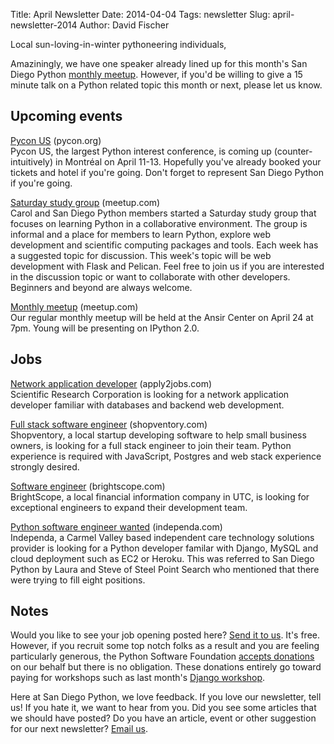 Title: April Newsletter
Date: 2014-04-04
Tags: newsletter
Slug: april-newsletter-2014
Author: David Fischer


Local sun-loving-in-winter pythoneering individuals,

Amaziningly, we have one speaker already lined up for this month's San Diego
Python [monthly meetup][monthly-meetup]. However, if you'd be willing to give
a 15 minute talk on a Python related topic this month or next, please let us
know.

[monthly-meetup]: http://www.meetup.com/pythonsd/events/163679382/


Upcoming events
---------------

[Pycon US][pycon-us] (pycon.org) <br />
Pycon US, the largest Python interest conference, is coming up
(counter-intuitively) in Montréal on April 11-13. Hopefully you've already
booked your tickets and hotel if you're going. Don't forget to represent
San Diego Python if you're going.

[pycon-us]: https://us.pycon.org/2014/


[Saturday study group][saturday-meetup] (meetup.com) <br />
Carol and San Diego Python members started a Saturday study group that focuses
on learning Python in a collaborative environment. The group is informal and a
place for members to learn Python, explore web development and scientific
computing packages and tools. Each week has a suggested topic for discussion.
This week's topic will be web development with Flask and Pelican. Feel free to
join us if you are interested in the discussion topic or want to collaborate
with other developers. Beginners and beyond are always welcome.

[saturday-meetup]: http://www.meetup.com/pythonsd/events/175274772/


[Monthly meetup][monthly-meetup] (meetup.com) <br />
Our regular monthly meetup will be held at the Ansir Center on April 24
at 7pm. Young will be presenting on IPython 2.0.

[monthly-meetup]: http://www.meetup.com/pythonsd/events/163679382/


Jobs
----

[Network application developer][netapp-developer] (apply2jobs.com) <br />
Scientific Research Corporation is looking for a network application developer
familiar with databases and backend web development.

[netapp-developer]: https://www2.apply2jobs.com/scires/ProfExt/index.cfm?fuseaction=mExternal.showJob&RID=5476&CurrentPage=1


[Full stack software engineer][full-stack-dev] (shopventory.com) <br />
Shopventory, a local startup developing software to help small business owners,
is looking for a full stack engineer to join their team. Python experience is
required with JavaScript, Postgres and web stack experience strongly desired.

[full-stack-dev]: https://shopventory.com/careers/


[Software engineer][software-engineer] (brightscope.com) <br />
BrightScope, a local financial information company in UTC, is looking for
exceptional engineers to expand their development team.

[software-engineer]: http://www.brightscope.com/about/careers/#job_Software_Engineer


[Python software engineer wanted][python-software-dev] (independa.com) <br />
Independa, a Carmel Valley based independent care technology solutions
provider is looking for a Python developer familar with Django, MySQL and
cloud deployment such as EC2 or Heroku. This was referred to San Diego Python
by Laura and Steve of Steel Point Search who mentioned that there were trying
to fill eight positions.

[python-software-dev]: http://www.independa.com/careers


Notes
-----


Would you like to see your job opening posted here? [Send it to us][send-it].
It's free. However, if you recruit some top notch folks as a result and you
are feeling particularly generous, the Python Software Foundation
[accepts donations][accepts-donations] on our behalf but there is no
obligation. These donations entirely go toward paying for workshops such as
last month's [Django workshop][django-workshop].

[send-it]: mailto:sandiegopython@gmail.com
[accepts-donations]: https://psfmember.org/civicrm/contribute/transact?reset=1&id=9
[django-workshop]: http://www.meetup.com/pythonsd/events/164679962/


Here at San Diego Python, we love feedback. If you love our newsletter,
tell us! If you hate it, we want to hear from you. Did you see some articles
that we should have posted? Do you have an article, event or other suggestion
for our next newsletter? [Email us][email-us].

[email-us]: mailto:sandiegopython@gmail.com

